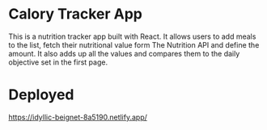 # Calory Tracker App

This is a nutrition tracker app built with React. It allows users to add meals to the list, fetch their nutritional value form The Nutrition API and define the amount. It also adds up all the values and compares them to the daily objective set in the first page.  

# Deployed

https://idyllic-beignet-8a5190.netlify.app/
